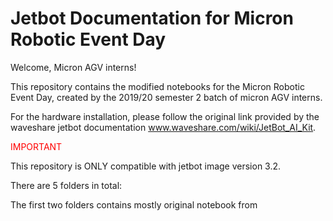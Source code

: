 # Jetbot Documentation for Micron Robotic Event Day 


Welcome, Micron AGV interns!

This repository contains the modified notebooks for the Micron Robotic Event Day, created by the 2019/20 semester 2 batch of micron AGV interns.

For the hardware installation, please follow the original link provided by the waveshare jetbot documentation www.waveshare.com/wiki/JetBot_AI_Kit. 

<font color="red">IMPORTANT </font>

This repository is ONLY compatible with jetbot image version 3.2. 

There are 5 folders in total:

The first two folders contains mostly original notebook from 

